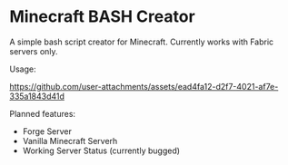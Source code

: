 # Minecraft BASH Creator
A simple bash script creator for Minecraft. Currently works with Fabric servers only. 

Usage:

https://github.com/user-attachments/assets/ead4fa12-d2f7-4021-af7e-335a1843d41d

Planned features: 
* Forge Server
* Vanilla Minecraft Serverh
* Working Server Status (currently bugged)
